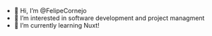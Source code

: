 - 👋 Hi, I’m @FelipeCornejo
- 👀 I’m interested in software development and project managment
- 🌱 I’m currently learning Nuxt!

<!---
FelipeCornejo/FelipeCornejo is a ✨ special ✨ repository because its `README.md` (this file) appears on your GitHub profile.
You can click the Preview link to take a look at your changes.
--->
